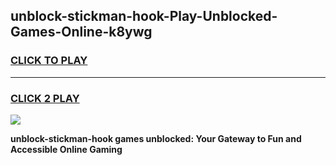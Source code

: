 
## unblock-stickman-hook-Play-Unblocked-Games-Online-k8ywg
<h3>
<a href="https://premium76.site?title=unblock-stickman-hook&ref=25A">CLICK TO PLAY</a></h3>
<hr>

<h3>
<a href="https://premium76.site?title=unblock-stickman-hook&ref=25A">CLICK 2 PLAY</a>
  
</h3>

<a href="https://premium76.site?title=unblock-stickman-hook&ref=25A"><img src="https://clearcache.store/games.png"></a>


**unblock-stickman-hook games unblocked: Your Gateway to Fun and Accessible Online Gaming**
